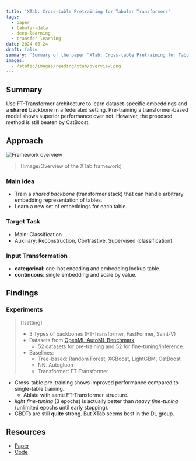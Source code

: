 ```yaml
---
title: 'XTab: Cross-table Pretraining for Tabular Transformers'
tags:
  - paper
  - tabular-data
  - deep-learning
  - transfer-learning
date: 2024-06-24
draft: false
summary: 'Summary of the paper "XTab: Cross-table Pretraining for Tabular Transformers"'
images:
  - /static/images/reading/xtab/overview.png
---
```


## Summary

Use FT-Transformer architecture to learn dataset-specific embeddings and a **shared** backbone in a federated setting. Pre-training a transformer-based model shows superior performance over not. However, the proposed method is still beaten by CatBoost.

## Approach

![Framework overview](/static/images/reading/xtab/overview.png)

> [!image/Overview of the XTab framework]

### Main Idea

- Train a _shared backbone_ (transformer stack) that can handle arbitrary embedding representation of tables.
- Learn a new set of embeddings for each table.

### Target Task

- Main: Classification
- Auxiliary: Reconstruction, Contrastive, Supervised (classification)

### Input Transformation

- **categorical**: one-hot encoding and embedding lookup table.
- **continuous**: single embedding and scale by value.

## Findings

### Experiments

> [!setting]
>
> - 3 Types of backbones (FT-Transformer, FastFormer, Saint-V)
> - Datasets from [OpenML-AutoML Benchmark](https://openml.github.io/automlbenchmark/)
>   - 52 datasets for pre-training and 52 for fine-tuning/inference.
> - Baselines:
>   - Tree-based: Random Forest, XGBoost, LightGBM, CatBoost
>   - NN: Autogluon
>   - Transformer: FT-Transformer

- Cross-table pre-training shows improved performance compared to single-table training.
  - Ablate with same FT-Transformer structure.
- _light fine-tuning_ (3 epochs) is actually better than _heavy fine-tuning_ (unlimited epochs until early stopping).
- GBDTs are still **quite** strong. But XTab seems best in the DL group.

## Resources

- [Paper](https://proceedings.mlr.press/v202/zhu23k/zhu23k.pdf)
- [Code](https://github.com/BingzhaoZhu/XTab)
